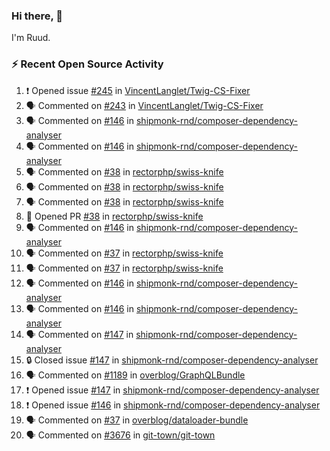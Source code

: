 ### Hi there, 👋

I'm Ruud.
 
### :zap: Recent Open Source Activity

<!--START_SECTION:activity-->
1. ❗ Opened issue [#245](https://github.com/VincentLanglet/Twig-CS-Fixer/issues/245) in [VincentLanglet/Twig-CS-Fixer](https://github.com/VincentLanglet/Twig-CS-Fixer)
2. 🗣 Commented on [#243](https://github.com/VincentLanglet/Twig-CS-Fixer/issues/243#issuecomment-2205778007) in [VincentLanglet/Twig-CS-Fixer](https://github.com/VincentLanglet/Twig-CS-Fixer)
3. 🗣 Commented on [#146](https://github.com/shipmonk-rnd/composer-dependency-analyser/issues/146#issuecomment-2202937605) in [shipmonk-rnd/composer-dependency-analyser](https://github.com/shipmonk-rnd/composer-dependency-analyser)
4. 🗣 Commented on [#146](https://github.com/shipmonk-rnd/composer-dependency-analyser/issues/146#issuecomment-2202928761) in [shipmonk-rnd/composer-dependency-analyser](https://github.com/shipmonk-rnd/composer-dependency-analyser)
5. 🗣 Commented on [#38](https://github.com/rectorphp/swiss-knife/pull/38#issuecomment-2202910901) in [rectorphp/swiss-knife](https://github.com/rectorphp/swiss-knife)
6. 🗣 Commented on [#38](https://github.com/rectorphp/swiss-knife/pull/38#issuecomment-2202571751) in [rectorphp/swiss-knife](https://github.com/rectorphp/swiss-knife)
7. 🗣 Commented on [#38](https://github.com/rectorphp/swiss-knife/pull/38#issuecomment-2202571225) in [rectorphp/swiss-knife](https://github.com/rectorphp/swiss-knife)
8. 💪 Opened PR [#38](https://github.com/rectorphp/swiss-knife/pull/38) in [rectorphp/swiss-knife](https://github.com/rectorphp/swiss-knife)
9. 🗣 Commented on [#146](https://github.com/shipmonk-rnd/composer-dependency-analyser/issues/146#issuecomment-2202545868) in [shipmonk-rnd/composer-dependency-analyser](https://github.com/shipmonk-rnd/composer-dependency-analyser)
10. 🗣 Commented on [#37](https://github.com/rectorphp/swiss-knife/pull/37#issuecomment-2202318164) in [rectorphp/swiss-knife](https://github.com/rectorphp/swiss-knife)
11. 🗣 Commented on [#37](https://github.com/rectorphp/swiss-knife/pull/37#issuecomment-2202304788) in [rectorphp/swiss-knife](https://github.com/rectorphp/swiss-knife)
12. 🗣 Commented on [#146](https://github.com/shipmonk-rnd/composer-dependency-analyser/issues/146#issuecomment-2202183741) in [shipmonk-rnd/composer-dependency-analyser](https://github.com/shipmonk-rnd/composer-dependency-analyser)
13. 🗣 Commented on [#146](https://github.com/shipmonk-rnd/composer-dependency-analyser/issues/146#issuecomment-2202177329) in [shipmonk-rnd/composer-dependency-analyser](https://github.com/shipmonk-rnd/composer-dependency-analyser)
14. 🗣 Commented on [#147](https://github.com/shipmonk-rnd/composer-dependency-analyser/issues/147#issuecomment-2202174927) in [shipmonk-rnd/composer-dependency-analyser](https://github.com/shipmonk-rnd/composer-dependency-analyser)
15. 🔒 Closed issue [#147](https://github.com/shipmonk-rnd/composer-dependency-analyser/issues/147) in [shipmonk-rnd/composer-dependency-analyser](https://github.com/shipmonk-rnd/composer-dependency-analyser)
16. 🗣 Commented on [#1189](https://github.com/overblog/GraphQLBundle/pull/1189#issuecomment-2202146634) in [overblog/GraphQLBundle](https://github.com/overblog/GraphQLBundle)
17. ❗ Opened issue [#147](https://github.com/shipmonk-rnd/composer-dependency-analyser/issues/147) in [shipmonk-rnd/composer-dependency-analyser](https://github.com/shipmonk-rnd/composer-dependency-analyser)
18. ❗ Opened issue [#146](https://github.com/shipmonk-rnd/composer-dependency-analyser/issues/146) in [shipmonk-rnd/composer-dependency-analyser](https://github.com/shipmonk-rnd/composer-dependency-analyser)
19. 🗣 Commented on [#37](https://github.com/overblog/dataloader-bundle/pull/37#issuecomment-2200065625) in [overblog/dataloader-bundle](https://github.com/overblog/dataloader-bundle)
20. 🗣 Commented on [#3676](https://github.com/git-town/git-town/issues/3676#issuecomment-2199943945) in [git-town/git-town](https://github.com/git-town/git-town)
<!--END_SECTION:activity-->
